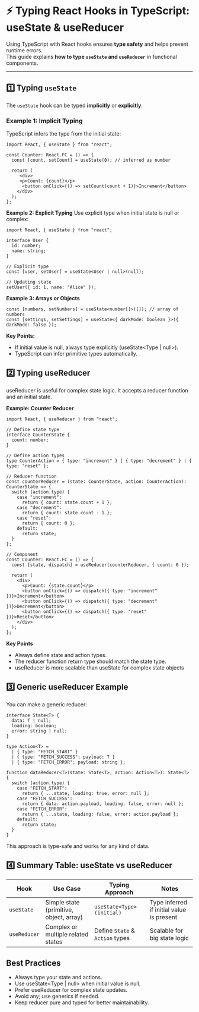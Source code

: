 # ⚡ Typing React Hooks in TypeScript: useState & useReducer

Using TypeScript with React hooks ensures **type safety** and helps prevent runtime errors.  
This guide explains **how to type `useState` and `useReducer`** in functional components.

---

## 1️⃣ Typing `useState`

The `useState` hook can be typed **implicitly** or **explicitly**.

### Example 1: Implicit Typing

TypeScript infers the type from the initial state:

```tsx
import React, { useState } from "react";

const Counter: React.FC = () => {
  const [count, setCount] = useState(0); // inferred as number

  return (
     <div>
     <p>Count: {count}</p>
      <button onClick={() => setCount(count + 1)}>Increment</button>
    </div>
  );
};
```
**Example 2: Explicit Typing**
Use explicit type when initial state is null or complex:
```tsx
import React, { useState } from "react";

interface User {
  id: number;
  name: string;
}

// Explicit type
const [user, setUser] = useState<User | null>(null);

// Updating state
setUser({ id: 1, name: "Alice" });
```
**Example 3: Arrays or Objects**
```tsx
const [numbers, setNumbers] = useState<number[]>([]); // array of numbers
const [settings, setSettings] = useState<{ darkMode: boolean }>({ darkMode: false });
```
**Key Points:**
  - If initial value is null, always type explicitly (useState<Type | null>).
  - TypeScript can infer primitive types automatically.

## 2️⃣ Typing useReducer

useReducer is useful for complex state logic.
It accepts a reducer function and an initial state.

**Example: Counter Reducer**
```tsx
import React, { useReducer } from "react";

// Define state type
interface CounterState {
  count: number;
}

// Define action types
type CounterAction = { type: "increment" } | { type: "decrement" } | { type: "reset" };

// Reducer function
const counterReducer = (state: CounterState, action: CounterAction): CounterState => {
  switch (action.type) {
    case "increment":
      return { count: state.count + 1 };
    case "decrement":
      return { count: state.count - 1 };
    case "reset":
      return { count: 0 };
    default:
      return state;
  }
};

// Component
const Counter: React.FC = () => {
  const [state, dispatch] = useReducer(counterReducer, { count: 0 });

  return (
    <div>
      <p>Count: {state.count}</p>
      <button onClick={() => dispatch({ type: "increment" })}>Increment</button>
      <button onClick={() => dispatch({ type: "decrement" })}>Decrement</button>
      <button onClick={() => dispatch({ type: "reset" })}>Reset</button>
    </div>
  );
};
```
**Key Points**
 - Always define state and action types.
 - The reducer function return type should match the state type.
 - useReducer is more scalable than useState for complex state objects

## 3️⃣ Generic useReducer Example

You can make a generic reducer:
```tsx
interface State<T> {
  data: T | null;
  loading: boolean;
  error: string | null;
}

type Action<T> =
  | { type: "FETCH_START" }
  | { type: "FETCH_SUCCESS"; payload: T }
  | { type: "FETCH_ERROR"; payload: string };

function dataReducer<T>(state: State<T>, action: Action<T>): State<T> {
  switch (action.type) {
    case "FETCH_START":
      return { ...state, loading: true, error: null };
    case "FETCH_SUCCESS":
      return { data: action.payload, loading: false, error: null };
    case "FETCH_ERROR":
      return { ...state, loading: false, error: action.payload };
    default:
      return state;
  }
}
```
This approach is type-safe and works for any kind of data.
## 4️⃣ Summary Table: useState vs useReducer
| Hook         | Use Case                                | Typing Approach                 | Notes                                     |
| ------------ | --------------------------------------- | ------------------------------- | ----------------------------------------- |
| `useState`   | Simple state (primitive, object, array) | `useState<Type>(initial)`       | Type inferred if initial value is present |
| `useReducer` | Complex or multiple related states      | Define `State` & `Action` types | Scalable for big state logic              |

## Best Practices
 - Always type your state and actions.
 - Use useState<Type | null> when initial value is null.
 - Prefer useReducer for complex state updates.
 - Avoid any; use generics if needed.
 - Keep reducer pure and typed for better maintainability.